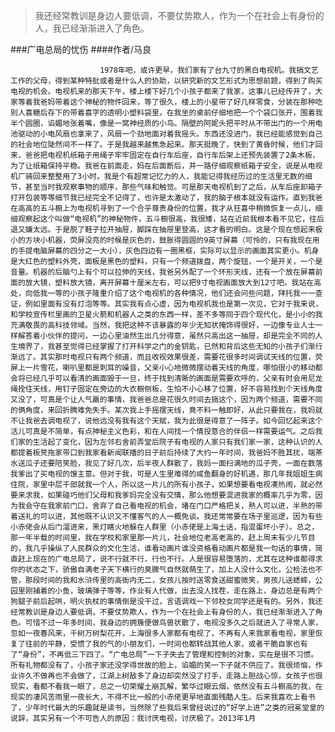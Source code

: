 > 我还经常教训是身边人要低调，不要仗势欺人，作为一个在社会上有身份的人，我已经渐渐进入了角色。

###广电总局的忧伤
####作者/马良

						1978年吧，或许更早，我们家有了台九寸的黑白电视机。我搞文艺工作的父母，得到某种特批或者是什么人的协助，以研究新的文艺形式为思想前题，得到了购买电视的机会。电视机来的那天下午，楼上楼下好几个小孩子都来了我家，这事儿已经传开了，大家等着我爸妈带着这个神秘的物件回来，等了很久，楼上的小星带了好几样零食，分装在那种吃别人喜糖后存下的带着喜字的透明小塑料袋里，在我坐的桌前仔细地把一个个袋口张开，围着我半个圆圈，谄媚地张着嘴，像是一窝神经质的小鸟。隔壁的阿妮头把平时从不带出门的一个用电池驱动的小电风扇也拿来了，风扇一个劲地面对着我摇头。东西还没进门，我已经能感觉到自己的社会地位陡然间不一样了。于是我越来越焦急起来。那天挺晚了，快到了黄昏时候，他们才回来，爸爸把电视机纸箱子用绳子牢牢固定在自行车后座，自行车后架上还预先装置了2条木板，为了让纸箱保持平稳。我爸在前面走，妈在后面断后，并一路仔细观察纸箱子安全，说是从电视机厂骑回来整整用了3小时。我是个有超常记忆力的人，我能记得我经历过的生活里无数的细节，甚至当时我观察事物的顺序，那些气味和触觉。可是那天电视机到了之后，从车后座卸箱子打开包装等等细节我已经完全不记得了，也许是太激动了，我的脑子根本就没有运作。直到我爸在高高的五斗橱上为电视机寻到了一个合乎尊贵身份的位置，我才从狂喜中稍微恢复一点儿，细细观察起这个叫做“电视机”的神秘物件，五斗橱很高，我很矮，站在近前我根本看不见它，往后退又嫌太远。于是脱了鞋子拉开抽屉，脚踩在抽屉里登高，这才看的明白。这是个现在想起来极小的方块小机器，荧屏没亮的时候是灰色的，鼓胀得圆圆的9英寸屏幕（可怜的，只有我现在用的手提电脑屏幕的四分之一大小），灰色四边有一圈黑框，实际可以显示的画面其实更小。机身是大红色的塑料外壳，面板是黑色的塑料，只有一个频道拨盘，两个旋钮，一个是开关，一个是音量。机器的后脑勺上有个可以拉伸的天线，我爸另外配了一个环形天线，还有一个放在屏幕前面的放大镜，塑料放大镜，离开屏幕十厘米左右，可以把9寸电视画面放大到12寸吧。我站在高处，向低我一等的小孩子隆重介绍了这个电视机的各种情况，他们还会问些问题，拜托我一一查证，例如里面有没有灯泡等等。其实我有点心虚，因为电视机我也是第一次见，它对于我来说，和学校宣传栏里画的卫星火箭和机器人之类的东西一样，差不多等同于四个现代化，是小小的我充满敬畏的高科技领域。当然，我把这种不该暴露的年少无知状掩饰得很好，一边像专业人士一样解答着小伙伴的提问，一边心里油然生出几分得意，虽然只高出这一抽屉，却是完全不同的人生境界了，我甚至觉得已经掌握了打开科学之门的金钥匙，已然和背后这些无知的小孩子们渐行渐远了。其实那时电视只有两个频道，而且收视效果很差，需要花很多时间调试天线的位置，荧屏上一片雪花，喇叭里都是刺耳的噪音，父亲小心地微微摆动着天线的角度，哪怕很小的移动都会将已经几乎可以看清的画面毁于一旦，终于找到清晰的画面是需要欢呼的，父亲有时会用尼龙绳拴住天线，用钉子固定在旁边的大衣橱侧板，生怕不小心移了位置，好不容易找到个天线角度又没了，可真是个让人气羸的事情，我爸爸总是花很久时间去搞这个，因为两个频道，需要不同的俩角度，来回折腾难免失手。某次我上手摇摆天线，竟不料一触即好，从此只要我在，我妈就不让我爸去调电视了，说他远没有我有这个天赋，我为此很是得意了一阵子。如今回忆起来这个活儿可真是不简单，有点神秘主义色彩，和在人间找一个情投意合的伴侣一样需要运气。之后我们家的生活起了变化，因为左邻右舍前弄堂后院子有电视的人家只有我们家一家，这种认识的人都提着板凳拖家带口到我家看新闻联播的日子前后持续了大约一年时间，我爸妈不胜其扰，端茶水送瓜子还要陪笑脸，我见了好几次，后半夜人群散了，我妈一面扫满地的瓜子壳，一面在数落我爹出了买电视的馊主意。但对于我，可是人生里难得的咸鱼翻身的好机遇，那几年我姐姐生病住院，家里中层干部就我一个人，所以这一片儿的所有小孩子，如果想要看电视凑热闹，就必然要来求我，如果碰巧他们父母和我爹妈完全没有交情，那么他想要混进我家的概率几乎为零，因为我会守在我家前门口，舍弃了自己看电视的机会，堵在门口严格把关，熟人可以进，半熟的带着送礼的可以进，其他既不认识又不懂客气的人一概免谈。我还常常要在场子里巡逻，因为有些小赤佬会从后门溜进来，黑灯瞎火地躲在人群里（小赤佬是上海土话，指混蛋坏小子）。总之，那一年半载的时间里，我在学校和家里那一片儿，社会地位老高老高的，赶上周末有少儿节目的，我几乎操纵了人民群众的文化生活，谁看动画片谁没资格看动画片都是我一句话的事情，简直赶上现在的广电总局了，说不行就不行，行也不行。人是很容易堕落的，尤其在这种谁都得求你的状态之下，骄傲自满老子天下横行的臭脾气自然就萌生了，加上人没什么文化，公检法也不管，那段时间的我和水浒传里的高衙内无二，女孩儿按时送零食送甜蜜微笑，男孩儿送蟋蟀，公园里刚捕着的小鱼，玻璃弹子等等，作业有人代做，出去没人找茬，走在路上，身边总是有两个狗腿子前后起哄，明火执杖的事情倒是没干过，言语调戏一下邻校女同学还是有的。另外，我还经常教训是身边人要低调，不要仗势欺人，作为一个在社会上有身份的人，我已经渐渐进入了角色。可惜不过一年多时间，我身边的拥簇便做鸟兽状散了，电视没多久之后就进入了寻常人家，忽如一夜春风来，千树万树梨花开，上海很多人家都有电视了，不再有人来我家看电视，家里恢复了往前的平静，受惯了我的气的小朋友们，一时间也都转战其他人家，或者干脆自家也有了“身份”，不再低三下四了。“广电总局”一下子失去了管理和控制的对象，实在是很不习惯。所有礼物都没有了，小孩子家还没学得世故的脸上，谄媚的笑一下子就不供应了。我很烦恼，作业许久不做再也不会做了，江湖上树敌多了身边却突然没了打手，走路上胆战心惊，女孩子也很现实，看都不看我一眼了，总之一切荣耀土崩瓦解，繁华过眼云烟，依然没有五斗橱高的我，在现实的凄风苦雨里一夜长大，不得不比一般的小赤佬更早地直面残酷人生。后来我喜欢上看书了，少年时代最大的乐趣就是读书，当然除了些我后来曾经说过的“好学上进”之类的冠冕堂皇的说辞，其实另有一个不可告人的原因：我讨厌电视，讨厌极了。2013年1月			  		